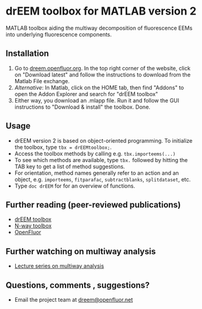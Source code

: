 # drEEM toolbox for MATLAB version 2
MATLAB toolbox aiding the multiway decomposition of fluorescence EEMs into underlying fluorescence components.

## Installation
1. Go to [dreem.openfluor.org](https://dreem.openfluor.org/). In the top right corner of the website, click on "Download latest" and follow the instructions to download from the Matlab File exchange.
2. *Alternative*: In Matlab, click on the HOME tab, then find "Addons" to open the Addon Explorer and search for "drEEM toolbox"
3. Either way, you download an .mlapp file. Run it and follow the GUI instructions to "Download & install" the toolbox. Done.

## Usage
- drEEM version 2 is based on object-oriented programming. To initialize the toolbox, type `tbx = drEEMtoolbox;`.
- Access the toolbox methods by calling e.g. `tbx.importeems(...)`
- To see which methods are available, type `tbx.` followed by hitting the TAB key to get a list of method suggestions.
- For orientation, method names generally refer to an action and an object, e.g. `importeems`, `fitparafac`, `subtractblanks`, `splitdataset`, etc.
- Type `doc drEEM` for for an overview of functions.

## Further reading (peer-reviewed publications)
- [drEEM toolbox](https://doi.org/10.1039/c3ay41160e)
- [N-way toolbox](https://doi.org/10.1016/S0169-7439(00)00071-X)
- [OpenFluor](https://doi.org/10.1039/C3AY41935E)

## Further watching on multiway analysis
- [Lecture series on multiway analysis](https://www.youtube.com/watch?v=_gIb6PzBEc4&list=PL4L59zaizb3E-Pgp-f90iKHdQQi15JJoL)

## Questions, comments , suggestions?
- Email the project team at [dreem@openfluor.net](mailto:dreem@openfluor.net)